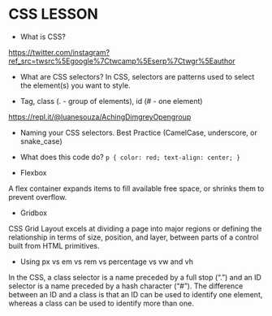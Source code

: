 # CSS LESSON

* What is CSS?

https://twitter.com/instagram?ref_src=twsrc%5Egoogle%7Ctwcamp%5Eserp%7Ctwgr%5Eauthor

* What are CSS selectors?
In CSS, selectors are patterns used to select the element(s) you want to style.

 - Tag, class (. - group of elements), id (# - one element)

 https://repl.it/@luanesouza/AchingDimgreyOpengroup

 - Naming your CSS selectors. Best Practice (CamelCase, underscore, or snake_case)

* What does this code do?
`p {
  color: red;
  text-align: center;
}`

* Flexbox

A flex container expands items to fill available free space, or shrinks them to prevent overflow.

* Gridbox

CSS Grid Layout excels at dividing a page into major regions or defining the relationship in terms of size, position, and layer, between parts of a control built from HTML primitives.

* Using px vs em vs rem vs percentage vs vw and vh


















 In the CSS, a class selector is a name preceded by a full stop (“.”) and an ID selector is a name preceded by a hash character (“#”). The difference between an ID and a class is that an ID can be used to identify one element, whereas a class can be used to identify more than one.
